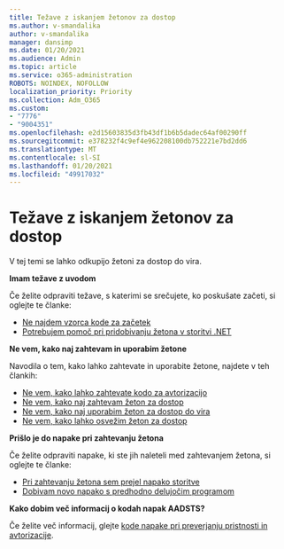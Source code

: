 ```yaml
---
title: Težave z iskanjem žetonov za dostop
ms.author: v-smandalika
author: v-smandalika
manager: dansimp
ms.date: 01/20/2021
ms.audience: Admin
ms.topic: article
ms.service: o365-administration
ROBOTS: NOINDEX, NOFOLLOW
localization_priority: Priority
ms.collection: Adm_O365
ms.custom:
- "7776"
- "9004351"
ms.openlocfilehash: e2d15603835d3fb43df1b6b5dadec64af00290ff
ms.sourcegitcommit: e378232f4c9ef4e962208100db752221e7bd2dd6
ms.translationtype: MT
ms.contentlocale: sl-SI
ms.lasthandoff: 01/20/2021
ms.locfileid: "49917032"
---
```

# <a name="issues-with-getting-access-tokens"></a>Težave z iskanjem žetonov za dostop

V tej temi se lahko odkupijo žetoni za dostop do vira.

**Imam težave z uvodom**

Če želite odpraviti težave, s katerimi se srečujete, ko poskušate začeti, si oglejte te članke:

- [Ne najdem vzorca kode za začetek](https://docs.microsoft.com/azure/active-directory/develop/sample-v2-code) 
- [Potrebujem pomoč pri pridobivanju žetona v storitvi .NET](https://docs.microsoft.com/azure/active-directory/develop/authentication-flows-app-scenarios)

**Ne vem, kako naj zahtevam in uporabim žetone**

Navodila o tem, kako lahko zahtevate in uporabite žetone, najdete v teh člankih:

- [Ne vem, kako lahko zahtevate kodo za avtorizacijo](https://docs.microsoft.com/azure/active-directory/develop/v2-oauth2-auth-code-flow#request-an-authorization-code) 
- [Ne vem, kako naj zahtevam žeton za dostop](https://docs.microsoft.com/azure/active-directory/develop/v2-oauth2-auth-code-flow#use-the-authorization-code-to-request-an-access-token) 
- [Ne vem, kako naj uporabim žeton za dostop do vira](https://docs.microsoft.com/azure/active-directory/develop/v2-oauth2-auth-code-flow#use-the-access-token-to-access-the-resource) 
- [Ne vem, kako lahko osvežim žeton za dostop](https://docs.microsoft.com/azure/active-directory/develop/v2-oauth2-auth-code-flow#refreshing-the-access-tokens)

**Prišlo je do napake pri zahtevanju žetona**

Če želite odpraviti napake, ki ste jih naleteli med zahtevanjem žetona, si oglejte te članke:

- [Pri zahtevanju žetona sem prejel napako storitve](https://docs.microsoft.com/azure/active-directory/develop/reference-aadsts-error-codes) 
- [Dobivam novo napako s predhodno delujočim programom](https://docs.microsoft.com/azure/active-directory/develop/reference-breaking-changes)

**Kako dobim več informacij o kodah napak AADSTS?**

Če želite več informacij, glejte [kode napake pri preverjanju pristnosti in avtorizacije](https://docs.microsoft.com/azure/active-directory/develop/reference-aadsts-error-codes).





